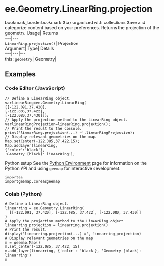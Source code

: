  
#  ee.Geometry.LinearRing.projection
bookmark_borderbookmark Stay organized with collections  Save and categorize content based on your preferences. 
Returns the projection of the geometry. 
Usage| Returns  
---|---  
`LinearRing.projection()`| Projection  
Argument| Type| Details  
---|---|---  
this: `geometry`| Geometry|   
## Examples
### Code Editor (JavaScript)
```
// Define a LinearRing object.
varlinearRing=ee.Geometry.LinearRing(
[[-122.091,37.420],
[-122.085,37.422],
[-122.080,37.430]]);
// Apply the projection method to the LinearRing object.
varlinearRingProjection=linearRing.projection();
// Print the result to the console.
print('linearRing.projection(...) =',linearRingProjection);
// Display relevant geometries on the map.
Map.setCenter(-122.085,37.422,15);
Map.addLayer(linearRing,
{'color':'black'},
'Geometry [black]: linearRing');
```

Python setup
See the [ Python Environment](https://developers.google.com/earth-engine/guides/python_install) page for information on the Python API and using `geemap` for interactive development.
```
importee
importgeemap.coreasgeemap
```

### Colab (Python)
```
# Define a LinearRing object.
linearring = ee.Geometry.LinearRing(
  [[-122.091, 37.420], [-122.085, 37.422], [-122.080, 37.430]]
)
# Apply the projection method to the LinearRing object.
linearring_projection = linearring.projection()
# Print the result.
display('linearring.projection(...) =', linearring_projection)
# Display relevant geometries on the map.
m = geemap.Map()
m.set_center(-122.085, 37.422, 15)
m.add_layer(linearring, {'color': 'black'}, 'Geometry [black]: linearring')
m
```

